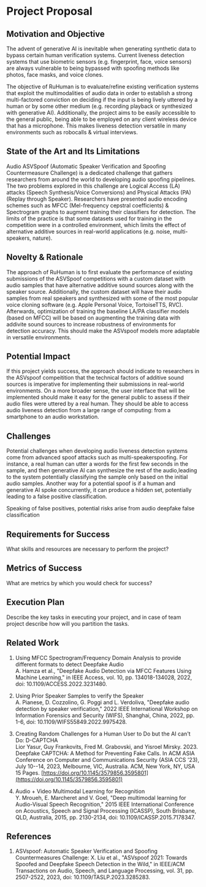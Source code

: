 # Project Proposal

## Motivation and Objective
The advent of generative AI is inevitable when generating synthetic data to bypass certain human verification systems. Current liveness detection systems that use biometric sensors (e.g. fingerprint, face, voice sensors) are always vulnerable to being bypassed with spoofing methods like photos, face masks, and voice clones.

The objective of RuHuman is to evaluate/refine existing verification systems that exploit the multimodalities of audio data in order to establish a strong multi-factored conviction on deciding if the input is being lively uttered by a human or by some other medium (e.g. recording playback or synthesized with generative AI). Additionally, the project aims to be easily accessible to the general public, being able to be employed on any client wireless device that has a microphone. This makes liveness detection versatile in many environments such as robocalls & virtual interviews.

## State of the Art and Its Limitations
Audio ASVSpoof (Automatic Speaker Verification and Spoofing Countermeasure Challenge) is a dedicated challenge that gathers researchers from around the world to developing audio spoofing pipelines. The two problems explored in this challenge are Logical Access (LA) attacks (Speech Synthesis/Voice Conversions) and Physical Attacks (PA) (Replay through Speaker). Researchers have presented audio encoding schemes such as MFCC (Mel-frequency cepstral coefficients) & Spectrogram graphs to augment training their classifiers for detection. The limits of the practice is that some datasets used for training in the competition were in a controlled environment, which limits the effect of alternative additive sources in real-world applications (e.g. noise, multi-speakers, nature).

## Novelty & Rationale
The approach of RuHuman is to first evaluate the performance of existing submissions of the ASVSpoof competitions with a custom dataset with audio samples that have alternative additive sound sources along with the speaker source. Additionally, the custom dataset will have their audio samples from real speakers and synthesized with some of the most popular voice cloning software (e.g. Apple Personal Voice, TortoiseTTS, RVC).  Afterwards, optimization of training the baseline LA/PA classifier models (based on MFCC) will be based on augmenting the training data with addivite sound sources to increase robustness of environments for detection accuracy. This should make the ASVspoof models more adaptable in versatile environments.

## Potential Impact
If this project yields success, the approach should indicate to researchers in the ASVspoof compeitition that the technical factors of additive sound sources is imperative for implementing their submissions in real-world environments. On a more broader sense, the user interface that will be implemented should make it easy for the general public to assess if their audio files were uttered by a real human. They should be able to access audio liveness detection from a large range of computing: from a smartphone to an audio workstation.

## Challenges
Potential challenges when developing audio liveness detection systems come from advanced spoof attacks such as multi-speakerspoofing. For instance, a real human can utter a words for the first few seconds in the sample, and then generative AI can synthesize the rest of the audio,leading to the system potentially classifying the sample only based on the initial audio samples. Another way for a potential spoof is if a human and  generative AI spoke concurrently, it can produce a hidden set, potentially leading to a false positive classification. 

Speaking of false positives, potential risks arise from audio deepfake false classification

## Requirements for Success
What skills and resources are necessary to perform the project?

## Metrics of Success
What are metrics by which you would check for success?

## Execution Plan
Describe the key tasks in executing your project, and in case of team project describe how will you partition the tasks.

## Related Work
1. Using MFCC Spectrogram/Frequency Domain Analysis to provide different formats to detect Deepfake Audio <br>
A. Hamza et al., "Deepfake Audio Detection via MFCC Features Using Machine Learning," in IEEE Access, vol. 10, pp. 134018-134028, 2022, doi: 10.1109/ACCESS.2022.3231480.

2. Using Prior Speaker Samples to verify the Speaker <br>
A. Pianese, D. Cozzolino, G. Poggi and L. Verdoliva, "Deepfake audio detection by speaker verification," 2022 IEEE International Workshop on Information Forensics and Security (WIFS), Shanghai, China, 2022, pp. 1-6, doi: 10.1109/WIFS55849.2022.9975428.

3. Creating Random Challenges for a Human User to Do but the AI can't Do: D-CAPTCHA <br>
Lior Yasur, Guy Frankovits, Fred M. Grabovski, and Yisroel Mirsky. 2023. Deepfake CAPTCHA: A Method for Preventing Fake Calls. In ACM ASIA Conference on Computer and Communications Security (ASIA CCS '23), July 10--14, 2023, Melbourne, VIC, Australia. ACM, New York, NY, USA 15 Pages. [https://doi.org/10.1145/3579856.3595801](https://doi.org/10.1145/3579856.3595801)

4. Audio + Video Multimodal Learning for Recognition <br>
Y. Mroueh, E. Marcheret and V. Goel, "Deep multimodal learning for Audio-Visual Speech Recognition," 2015 IEEE International Conference on Acoustics, Speech and Signal Processing (ICASSP), South Brisbane, QLD, Australia, 2015, pp. 2130-2134, doi: 10.1109/ICASSP.2015.7178347.


## References
1. ASVspoof: Automatic Speaker Verification and Spoofing Countermeasures Challenge:
X. Liu et al., "ASVspoof 2021: Towards Spoofed and Deepfake Speech Detection in the Wild," in IEEE/ACM Transactions on Audio, Speech, and Language Processing, vol. 31, pp. 2507-2522, 2023, doi: 10.1109/TASLP.2023.3285283.
